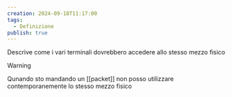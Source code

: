 ```yaml
---
creation: 2024-09-18T11:17:00
tags:
  - Definizione
publish: true
---
```

Descrive come i vari terminali dovrebbero accedere allo stesso mezzo fisico 

>[!warning] 
>Qunando sto mandando un [[packet]] non posso utilizzare contemporanemente lo stesso mezzo fisico

